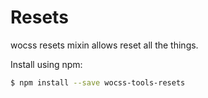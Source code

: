 # Resets

wocss resets mixin allows reset all the things.

Install using npm:

```sh
$ npm install --save wocss-tools-resets
```
